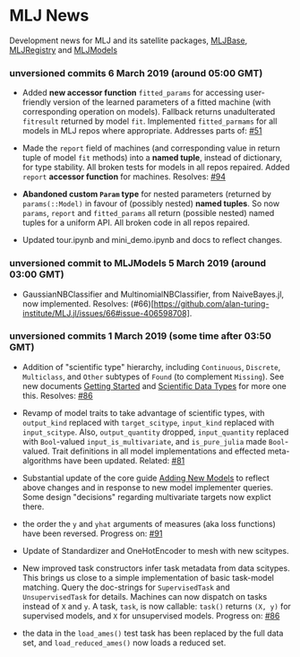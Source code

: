 # MLJ News 

Development news for MLJ and its satellite packages, 
[MLJBase](https://github.com/alan-turing-institute/MLJBase.jl),
[MLJRegistry](https://github.com/alan-turing-institute/MLJRegistry.jl)
and [MLJModels](https://github.com/alan-turing-institute/MLJModels.jl)

### unversioned commits 6 March 2019 (around 05:00 GMT)

- Added **new accessor function** `fitted_params` for accessing
  user-friendly version of the learned parameters of a fitted machine
  (with corresponding operation on models). Fallback returns
  unadulterated `fitresult` returned by model `fit`. Implemented
  `fitted_parmams` for all models in MLJ repos where
  appropriate. Addresses parts of:
  [\#51](https://github.com/alan-turing-institute/MLJ.jl/issues/51#issuecomment-469850582)

- Made the `report` field of machines (and corresponding value in
  return tuple of model `fit` methods) into a **named tuple**, instead
  of dictionary, for type stability. All broken tests for models in
  all repos repaired. Added `report` **accessor function** for
  machines.  Resolves:
  [\#94](https://github.com/alan-turing-institute/MLJ.jl/issues/94)
  
- **Abandoned custom `Param` type** for nested parameters (returned by
  `params(::Model)` in favour of (possibly nested) **named
  tuples**. So now `params`, `report` and `fitted_params` all return
  (possible nested) named tuples for a uniform API. All broken code in
  all repos repaired.
  
- Updated tour.ipynb and mini_demo.ipynb and docs to reflect changes.


### unversioned commit to MLJModels 5 March 2019 (around 03:00 GMT)

-  GaussianNBClassifier and MultinomialNBClassifier, from
   NaiveBayes.jl, now implemented. Resolves:
   (#66)[https://github.com/alan-turing-institute/MLJ.jl/issues/66#issue-406598708].
   

### unversioned commits 1 March 2019 (some time after 03:50 GMT)

- Addition of "scientific type" hierarchy, including `Continuous`,
  `Discrete`, `Multiclass`, and `Other` subtypes of `Found` (to
  complement `Missing`). See
  new documents [Getting Started](doc/getting_started.md) and
  [Scientific Data Types](doc/scientific_data_types.md) for more one
  this.  Resolves: [#86](https://github.com/alan-turing-institute/MLJ.jl/issues/86)

- Revamp of model traits to take advantage of scientific types, with
  `output_kind` replaced with `target_scitype`, `input_kind` replaced
  with `input_scitype`. Also, `output_quantity` dropped,
  `input_quantity` replaced with `Bool`-valued
  `input_is_multivariate`, and `is_pure_julia` made `Bool`-valued.
  Trait definitions in all model implementations and effected
  meta-algorithms have been updated. Related:
  [#81](https://github.com/alan-turing-institute/MLJ.jl/issues/81)
  
- Substantial update of the core guide [Adding New
  Models](doc/adding_new_models.md) to reflect above changes and in
  response to new model implementer queries. Some design "decisions"
  regarding multivariate targets now explict there.

- the order the `y` and `yhat` arguments of measures (aka loss
  functions) have been reversed. Progress on:
  [#91](https://github.com/alan-turing-institute/MLJ.jl/issues/91)
  
- Update of Standardizer and OneHotEncoder to mesh with new scitypes.

- New improved task constructors infer task metadata from data
  scitypes. This brings us close to a simple implementation of basic
  task-model matching. Query the doc-strings for `SupervisedTask` and
  `UnsupervisedTask` for details.  Machines can now dispatch on tasks
  instead of `X` and `y`. A task, `task`, is now callable: `task()`
  returns `(X, y)` for supervised models, and `X` for unsupervised
  models.  Progress on:  [\#86](https://github.com/alan-turing-institute/MLJ.jl/issues/68)

- the data in the `load_ames()` test task has been replaced by the
  full data set, and `load_reduced_ames()` now loads a reduced set.



